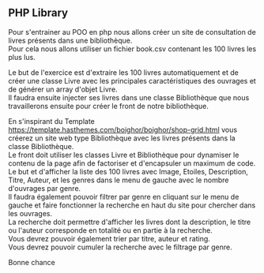 ## PHP Library

Pour s'entrainer au POO en php nous allons créer un site de consultation de livres présents dans une bibliothèque.     
Pour cela nous allons utiliser un fichier book.csv contenant les 100 livres les plus lus.     
      
Le but de l'exercice est d'extraire les 100 livres automatiquement et de créer une classe Livre avec les principales caractéristiques des ouvrages et de générer un array d'objet Livre.     
Il faudra ensuite injecter ses livres dans une classe Bibliothèque que nous travaillerons ensuite pour créer le front de notre bibliothèque.    
      
En s'inspirant du Template https://template.hasthemes.com/boighor/boighor/shop-grid.html vous créerez un site web type Bibliothèque avec les livres présents dans la classe Bibliothèque.       
Le front doit utiliser les classes Livre et Bibliothèque pour dynamiser le contenu de la page afin de factoriser et d'encapsuler un maximum de code.        
Le but et d'afficher la liste des 100 livres avec Image, Etoiles, Description, Titre, Auteur, et les genres dans le menu de gauche avec le nombre d'ouvrages par genre.       
Il faudra également pouvoir filtrer par genre en cliquant sur le menu de gauche et faire fonctionner la recherche en haut du site pour chercher dans les ouvrages.      
La recherche doit permettre d'afficher les livres dont la description, le titre ou l'auteur corresponde en totalité ou en partie à la recherche.       
Vous devrez pouvoir également trier par titre, auteur et rating.      
Vous devrez pouvoir cumuler la recherche avec le filtrage par genre.       
    
Bonne chance      